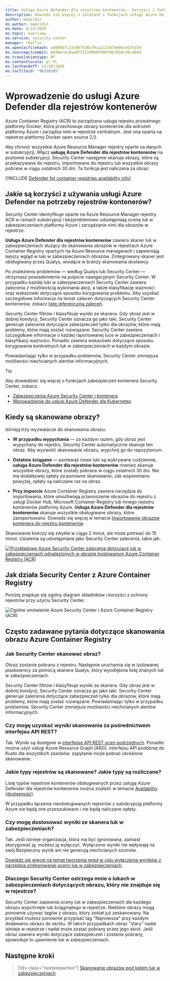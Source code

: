 ```yaml
---
title: Usługa Azure Defender dla rejestrów kontenerów — korzyści i funkcje
description: Dowiedz się więcej o zaletach i funkcjach usługi Azure Defender dla rejestrów kontenerów.
author: memildin
ms.author: memildin
ms.date: 9/22/2020
ms.topic: overview
ms.service: security-center
manager: rkarlin
ms.openlocfilehash: ad880b7c23c687530a79ca1123474e94c923e150
ms.sourcegitcommit: b849ecdc8aa97337299b0f09970b7810c59cd044
ms.translationtype: MT
ms.contentlocale: pl-PL
ms.lasthandoff: 11/30/2020
ms.locfileid: "96310395"
---
```

# <a name="introduction-to-azure-defender-for-container-registries"></a>Wprowadzenie do usługi Azure Defender dla rejestrów kontenerów

Azure Container Registry (ACR) to zarządzana usługa rejestru prywatnego platformy Docker, która przechowuje obrazy kontenerów dla wdrożeń platformy Azure i zarządza nimi w rejestrze centralnym. Jest ona oparta na rejestrze platformy Docker open source 2,0.

Aby chronić wszystkie Azure Resource Manager rejestry oparte na danych w subskrypcji, Włącz **usługę Azure Defender dla rejestrów kontenerów** na poziomie subskrypcji. Security Center następnie skanuje obrazy, które są przekazywane do rejestru, importowane do rejestru lub wszystkie obrazy pobrane w ciągu ostatnich 30 dni. Ta funkcja jest naliczana za obraz.

[!INCLUDE [Defender for container registries availability info](../../includes/security-center-availability-defender-for-container-registries.md)]

## <a name="what-are-the-benefits-of-azure-defender-for-container-registries"></a>Jakie są korzyści z używania usługi Azure Defender na potrzeby rejestrów kontenerów?

Security Center identyfikuje oparte na Azure Resource Manager rejestry ACR w ramach subskrypcji i bezproblemowo udostępniają ocenę luk w zabezpieczeniach platformy Azure i zarządzanie nimi dla obrazów w rejestrze.

**Usługa Azure Defender dla rejestrów kontenerów** zawiera skaner luk w zabezpieczeniach służący do skanowania obrazów w rejestrach Azure Container Registry opartych na Azure Resource managerach i zapewniają lepszy wgląd w luki w zabezpieczeniach obrazów. Zintegrowany skaner jest obsługiwany przez Qualys, wiodące w branży skanowania dostawcy.

Po znalezieniu problemów — według Qualys lub Security Center — otrzymasz powiadomienie na pulpicie nawigacyjnym Security Center. W przypadku każdej luki w zabezpieczeniach Security Center zawiera zalecenia z możliwością wykonania akcji, a także klasyfikację ważności oraz wskazówki dotyczące sposobu korygowania problemu. Aby uzyskać szczegółowe informacje na temat zaleceń dotyczących Security Center kontenerów, zobacz [listę referencyjną zaleceń](recommendations-reference.md#recs-containers).

Security Center filtrów i klasyfikuje wyniki ze skanera. Gdy obraz jest w dobrej kondycji, Security Center oznacza go jako taki. Security Center generuje zalecenia dotyczące zabezpieczeń tylko dla obrazów, które mają problemy, które mają zostać rozwiązane. Security Center zawiera szczegółowe informacje o każdej raportowanej luce w zabezpieczeniach i klasyfikacji ważności. Ponadto zawiera wskazówki dotyczące sposobu korygowania konkretnych luk w zabezpieczeniach w każdym obrazie.

Powiadamiając tylko w przypadku problemów, Security Center zmniejsza możliwości niechcianych alertów informacyjnych.


> [!TIP]
> Aby dowiedzieć się więcej o funkcjach zabezpieczeń kontenera Security Center, zobacz:
>
> - [Zabezpieczenia Azure Security Center i kontenera](container-security.md)
> - [Wprowadzenie do usługi Azure Defender dla Kubernetes](defender-for-kubernetes-introduction.md)

## <a name="when-are-images-scanned"></a>Kiedy są skanowane obrazy?

Istnieją trzy wyzwalacze do skanowania obrazu:

- **W przypadku wypychania** — za każdym razem, gdy obraz jest wypychany do rejestru, Security Center automatycznie skanuje ten obraz. Aby wyzwolić skanowanie obrazu, wypchnij go do repozytorium.

- **Ostatnio ściągane** — ponieważ nowe luki są wykrywane codziennie, **usługa Azure Defender dla rejestrów kontenerów** również skanuje wszystkie obrazy, które zostały pobrane w ciągu ostatnich 30 dni. Nie ma dodatkowej opłaty za ponowne skanowanie; Jak wspomniano powyżej, opłaty są naliczane raz na obraz.

- **Przy imporcie** Azure Container Registry zawiera narzędzia do importowania, które umożliwiają przenoszenie obrazów do rejestru z usługi Docker Hub, Microsoft Container Registry lub innego rejestru kontenerów platformy Azure. **Usługa Azure Defender dla rejestrów kontenerów** skanuje wszystkie obsługiwane obrazy, które zaimportowano. Dowiedz się więcej w temacie [Importowanie obrazów kontenera do rejestru kontenerów](../container-registry/container-registry-import-images.md).
 
Skanowanie kończy się zwykle w ciągu 2 minut, ale może potrwać do 15 minut. Ustalenia są udostępniane jako Security Center zalecenia, takie jak:

[![Przykładowe Azure Security Center zalecenia dotyczące luk w zabezpieczeniach odnalezionych w obrazie hostowanym Azure Container Registry (ACR)](media/azure-container-registry-integration/container-security-acr-page.png)](media/azure-container-registry-integration/container-security-acr-page.png#lightbox)


## <a name="how-does-security-center-work-with-azure-container-registry"></a>Jak działa Security Center z Azure Container Registry

Poniżej znajduje się ogólny diagram składników i korzyści z ochrony rejestrów przy użyciu Security Center.

![Ogólne omówienie Azure Security Center i Azure Container Registry (ACR)](./media/azure-container-registry-integration/aks-acr-integration-detailed.png)




## <a name="faq-for-azure-container-registry-image-scanning"></a>Często zadawane pytania dotyczące skanowania obrazu Azure Container Registry

### <a name="how-does-security-center-scan-an-image"></a>Jak Security Center skanować obraz?
Obraz zostanie pobrany z rejestru. Następnie uruchamia się w izolowanej piaskownicy za pomocą skanera Qualys, który wyodrębnia listę znanych luk w zabezpieczeniach.

Security Center filtrów i klasyfikuje wyniki ze skanera. Gdy obraz jest w dobrej kondycji, Security Center oznacza go jako taki. Security Center generuje zalecenia dotyczące zabezpieczeń tylko dla obrazów, które mają problemy, które mają zostać rozwiązane. Powiadamiając tylko w przypadku problemów, Security Center zmniejsza możliwości niechcianych alertów informacyjnych.

### <a name="can-i-get-the-scan-results-via-rest-api"></a>Czy mogę uzyskać wyniki skanowania za pośrednictwem interfejsu API REST?
Tak. Wyniki są dostępne w [interfejsie API REST ocen podrzędnych](/rest/api/securitycenter/subassessments/list/). Ponadto można użyć usługi Azure Resource Graph (ARG), interfejsu API podobnej do Kusto dla wszystkich zasobów: zapytanie może pobrać określone skanowanie.

### <a name="what-registry-types-are-scanned-what-types-are-billed"></a>Jakie typy rejestrów są skanowane? Jakie typy są rozliczane?
Listę typów rejestrów kontenerów obsługiwanych przez usługę Azure Defender dla rejestrów kontenerów można znaleźć w temacie [Availability (dostępność](defender-for-container-registries-usage.md#availability)).

W przypadku łączenia nieobsługiwanych rejestrów z subskrypcją platformy Azure nie będą one przeszukiwane i nie będą naliczane opłaty.

### <a name="can-i-customize-the-findings-from-the-vulnerability-scanner"></a>Czy mogę dostosować wyniki ze skanera luk w zabezpieczeniach?
Tak. Jeśli istnieje organizacja, która ma być ignorowana, zamiast skorygować ją, możesz ją wyłączyć. Wyłączone wyniki nie wpływają na swój Bezpieczny wynik ani nie generują niechcianych szumów.

[Dowiedz się więcej na temat tworzenia reguł w celu wyłączenia wyników z narzędzia zintegrowanej oceny luk w zabezpieczeniach](defender-for-container-registries-usage.md#disable-specific-findings-preview).

### <a name="why-is-security-center-alerting-me-to-vulnerabilities-about-an-image-that-isnt-in-my-registry"></a>Dlaczego Security Center ostrzega mnie o lukach w zabezpieczeniach dotyczących obrazu, który nie znajduje się w rejestrze?
Security Center zapewnia oceny luk w zabezpieczeniach dla każdego obrazu wypchnięte lub ściągniętego w rejestrze. Niektóre obrazy mogą ponownie używać tagów z obrazu, który został już zeskanowany. Na przykład możesz ponownie przypisać tag "Najnowsza" przy każdym dodawaniu obrazu do skrótu. W takich przypadkach obraz "stary" nadal istnieje w rejestrze i nadal może zostać pobrany przez jego skrót. Jeśli obraz zawiera wyniki dotyczące zabezpieczeń i zostanie pobrany, spowoduje to ujawnienie luk w zabezpieczeniach.


## <a name="next-steps"></a>Następne kroki

> [!div class="nextstepaction"]
> [Skanowanie obrazów pod kątem luk w zabezpieczeniach](defender-for-container-registries-usage.md)